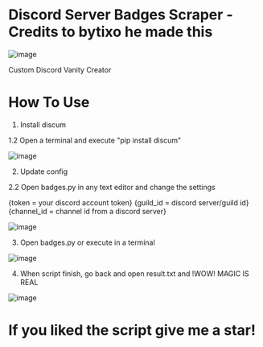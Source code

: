 # Discord Server Badges Scraper - Credits to bytixo he made this

![image](https://user-images.githubusercontent.com/84898161/140304655-059bc263-fad8-4c0b-ae97-f69234b6fdbb.png)

Custom Discord Vanity Creator

# How To Use

1. Install discum

1.2 Open a terminal and execute "pip install discum"

![image](https://user-images.githubusercontent.com/84898161/140303525-68f6e09e-837b-49ba-9781-0dec86d38d5d.png)


2. Update config

2.2 Open badges.py in any text editor and change the settings

{token = your discord account token}
{guild_id = discord server/guild id}
{channel_id = channel id from a discord server}

![image](https://user-images.githubusercontent.com/84898161/140303741-2472604e-d2c8-49cd-993f-b04fbeaa6976.png)


3. Open badges.py or execute in a terminal 

![image](https://user-images.githubusercontent.com/84898161/140304250-e7f83abb-7604-400c-ae3a-f84a82bdbeec.png)


4. When script finish, go back and open result.txt and !WOW! MAGIC IS REAL

![image](https://user-images.githubusercontent.com/84898161/140304080-3189a490-1061-4118-b69e-c0aeacd98fe4.png)


<h1>If you liked the script give me a star!</h1>
